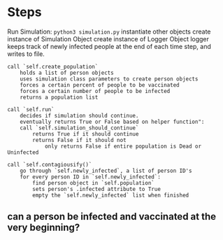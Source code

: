 # Steps

Run Simulation:
`python3 simulation.py`
	instantiate other objects
	create instance of Simulation Object
	create instance of Logger Object
		logger keeps track of newly infected people at the end of each time step, and writes to file.

	call `self.create_population`
		holds a list of person objects
		uses simulation class parameters to create person objects
		forces a certain percent of people to be vaccinated
		forces a certain number of people to be infected
		returns a population list

	call `self.run`
		decides if simulation should continue.
		eventually returns True or False based on helper function":
		call `self.simulation_should_continue`
			returns True if it should continue
			returns False if it should not
				only returns False if entire population is Dead or Uninfected

	call `self.contagiousify()`
		go through `self.newly_infected`, a list of person ID's
		for every person ID in `self.newly_infected`:
			find person object in `self.population`
			sets person's .infected attribute to True
			empty the `self.newly_infected` list when finished

## can a person be infected and vaccinated at the very beginning?
